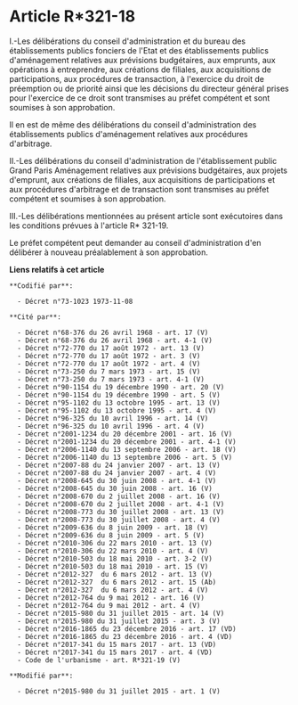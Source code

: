 # Article R*321-18

I.-Les délibérations du conseil d'administration et du bureau des établissements publics fonciers de l'Etat et des
établissements publics d'aménagement relatives aux prévisions budgétaires, aux emprunts, aux opérations à entreprendre, aux
créations de filiales, aux acquisitions de participations, aux procédures de transaction, à l'exercice du droit de préemption
ou de priorité ainsi que les décisions du directeur général prises pour l'exercice de ce droit sont transmises au préfet
compétent et sont soumises à son approbation. 

Il en est de même des délibérations du conseil d'administration des établissements publics d'aménagement relatives aux
procédures d'arbitrage. 

II.-Les délibérations du conseil d'administration de l'établissement public Grand Paris Aménagement  relatives aux prévisions
budgétaires, aux projets d'emprunt, aux créations de filiales, aux acquisitions de participations et aux procédures
d'arbitrage et de transaction sont transmises au préfet compétent et soumises à son approbation. 

III.-Les délibérations mentionnées au présent article sont exécutoires dans les conditions prévues à l'article R* 321-19. 

Le préfet compétent peut demander au conseil d'administration d'en délibérer à nouveau préalablement à son approbation.

**Liens relatifs à cet article**

	**Codifié par**:

	  - Décret n°73-1023 1973-11-08

	**Cité par**:

	  - Décret n°68-376 du 26 avril 1968 - art. 17 (V)
	  - Décret n°68-376 du 26 avril 1968 - art. 4-1 (V)
	  - Décret n°72-770 du 17 août 1972 - art. 13 (V)
	  - Décret n°72-770 du 17 août 1972 - art. 3 (V)
	  - Décret n°72-770 du 17 août 1972 - art. 4 (V)
	  - Décret n°73-250 du 7 mars 1973 - art. 15 (V)
	  - Décret n°73-250 du 7 mars 1973 - art. 4-1 (V)
	  - Décret n°90-1154 du 19 décembre 1990 - art. 20 (V)
	  - Décret n°90-1154 du 19 décembre 1990 - art. 5 (V)
	  - Décret n°95-1102 du 13 octobre 1995 - art. 13 (V)
	  - Décret n°95-1102 du 13 octobre 1995 - art. 4 (V)
	  - Décret n°96-325 du 10 avril 1996 - art. 14 (V)
	  - Décret n°96-325 du 10 avril 1996 - art. 4 (V)
	  - Décret n°2001-1234 du 20 décembre 2001 - art. 16 (V)
	  - Décret n°2001-1234 du 20 décembre 2001 - art. 4-1 (V)
	  - Décret n°2006-1140 du 13 septembre 2006 - art. 18 (V)
	  - Décret n°2006-1140 du 13 septembre 2006 - art. 5 (V)
	  - Décret n°2007-88 du 24 janvier 2007 - art. 13 (V)
	  - Décret n°2007-88 du 24 janvier 2007 - art. 4 (V)
	  - Décret n°2008-645 du 30 juin 2008 - art. 4-1 (V)
	  - Décret n°2008-645 du 30 juin 2008 - art. 16 (V)
	  - Décret n°2008-670 du 2 juillet 2008 - art. 16 (V)
	  - Décret n°2008-670 du 2 juillet 2008 - art. 4-1 (V)
	  - Décret n°2008-773 du 30 juillet 2008 - art. 13 (V)
	  - Décret n°2008-773 du 30 juillet 2008 - art. 4 (V)
	  - Décret n°2009-636 du 8 juin 2009 - art. 18 (V)
	  - Décret n°2009-636 du 8 juin 2009 - art. 5 (V)
	  - Décret n°2010-306 du 22 mars 2010 - art. 13 (V)
	  - Décret n°2010-306 du 22 mars 2010 - art. 4 (V)
	  - Décret n°2010-503 du 18 mai 2010 - art. 3-2 (V)
	  - Décret n°2010-503 du 18 mai 2010 - art. 15 (V)
	  - Décret n°2012-327  du 6 mars 2012 - art. 13 (V)
	  - Décret n°2012-327  du 6 mars 2012 - art. 15 (Ab)
	  - Décret n°2012-327  du 6 mars 2012 - art. 4 (V)
	  - Décret n°2012-764 du 9 mai 2012 - art. 16 (V)
	  - Décret n°2012-764 du 9 mai 2012 - art. 4 (V)
	  - Décret n°2015-980 du 31 juillet 2015 - art. 14 (V)
	  - Décret n°2015-980 du 31 juillet 2015 - art. 3 (V)
	  - Décret n°2016-1865 du 23 décembre 2016 - art. 17 (VD)
	  - Décret n°2016-1865 du 23 décembre 2016 - art. 4 (VD)
	  - Décret n°2017-341 du 15 mars 2017 - art. 13 (VD)
	  - Décret n°2017-341 du 15 mars 2017 - art. 4 (VD)
	  - Code de l'urbanisme - art. R*321-19 (V)

	**Modifié par**:

	  - Décret n°2015-980 du 31 juillet 2015 - art. 1 (V)
